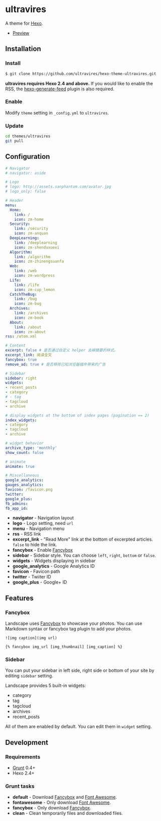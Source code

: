 # ultravires

A theme for [Hexo].

- [Preview](https://ultravires.github.io/)

## Installation

### Install

``` bash
$ git clone https://github.com/ultravires/hexo-theme-ultravires.git
```

**ultravires requires Hexo 2.4 and above.** If you would like to enable the RSS, the [hexo-generate-feed] plugin is also required.

### Enable

Modify `theme` setting in `_config.yml` to `ultravires`.

### Update

``` bash
cd themes/ultravires
git pull
```

## Configuration

``` yml
# Navigator
# navigator: aside

# Logo
# logo: http://assets.sanphantom.com/avatar.jpg
# logo_only: false

# Header
menu:
  Home:
    link: /
    icon: zm-home
  Security:
    link: /security
    icon: zm-anquan
  DeepLearning:
    link: /deeplearning
    icon: zm-shenduxuexi
  Algorithm:
    link: /algorithm
    icon: zm-zhinengsuanfa
  Web:
    link: /web
    icon: zm-wordpress
  Life:
    link: /life
    icon: zm-cup_lemon
  CatchTheBug:
    link: /bug
    icon: zm-bug
  Archives:
    link: /archives
    icon: zm-book
  About:
    link: /about
    icon: zm-about
rss: /atom.xml

# Content
excerpt: false # 是否通过自定义 helper 去掉摘要的样式。
excerpt_link: 阅读全文
fancybox: true
remove_ad: true # 是否移除已知浏览器插件带来的广告

# Sidebar
sidebar: right
widgets:
- recent_posts
- category
# - tag
- tagcloud
- archive

# display widgets at the bottom of index pages (pagination == 2)
index_widgets:
- category
- tagcloud
- archive

# widget behavior
archive_type: 'monthly'
show_count: false

# animate
animate: true

# Miscellaneous
google_analytics:
gauges_analytics:
favicon: /favicon.png
twitter:
google_plus:
fb_admins:
fb_app_id:
```

- **navigator** - Navigation layout
- **logo** - Logo setting, need `url`
- **menu** - Navigation menu
- **rss** - RSS link
- **excerpt_link** - "Read More" link at the bottom of excerpted articles. `false` to hide the link.
- **fancybox** - Enable [Fancybox]
- **sidebar** - Sidebar style. You can choose `left`, `right`, `bottom` or `false`.
- **widgets** - Widgets displaying in sidebar
- **google_analytics** - Google Analytics ID
- **favicon** - Favicon path
- **twitter** - Twiiter ID
- **google_plus** - Google+ ID

## Features

### Fancybox

Landscape uses [Fancybox] to showcase your photos. You can use Markdown syntax or fancybox tag plugin to add your photos.

```
![img caption](img url)

{% fancybox img_url [img_thumbnail] [img_caption] %}
```

### Sidebar

You can put your sidebar in left side, right side or bottom of your site by editing `sidebar` setting.

Landscape provides 5 built-in widgets:

- category
- tag
- tagcloud
- archives
- recent_posts

All of them are enabled by default. You can edit them in `widget` setting.

## Development

### Requirements

- [Grunt] 0.4+
- Hexo 2.4+

### Grunt tasks

- **default** - Download [Fancybox] and [Font Awesome].
- **fontawesome** - Only download [Font Awesome].
- **fancybox** - Only download [Fancybox].
- **clean** - Clean temporarily files and downloaded files.

[Hexo]: https://hexo.io/
[Fancybox]: http://fancyapps.com/fancybox/
[Font Awesome]: http://fontawesome.io/
[Grunt]: http://gruntjs.com/
[hexo-generate-feed]: https://github.com/hexojs/hexo-generator-feed
